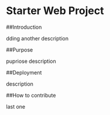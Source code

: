# Starter Web Project

##Introduction

dding another description

##Purpose

pupriose description

##Deployment

description

##How to contribute

last one
